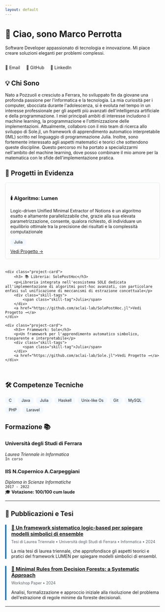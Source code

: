 ```yaml
---
layout: default
---
```


<style>
.wrapper { max-width: 960px; }
section { text-align: justify; }
.social-links { display: flex; gap: 20px; margin: 30px 0; }
.social-links a { text-decoration: none; }
.project-grid { display: grid; grid-template-columns: repeat(auto-fit, minmax(250px, 1fr)); gap: 20px; }
.project-card { 
    border: 1px solid #e1e4e8;
    border-radius: 6px;
    padding: 16px;
    transition: transform 0.2s;
}
.project-card:hover { 
    transform: translateY(-4px);
    box-shadow: 0 4px 12px rgba(0,0,0,0.1);
}
.skill-tags {
    display: flex;
    flex-wrap: wrap;
    gap: 8px;
    margin: 10px 0;
}
.skill-tag {
    background: #f1f8ff;
    border-radius: 12px;
    padding: 4px 12px;
    font-size: 0.9em;
}
.publication-item {
    border-left: 4px solid #0366d6;
    padding-left: 16px;
    margin: 20px 0;
}
.publication-item h3 {
    margin-bottom: 8px;
    color: #0366d6;
}
.publication-meta {
    color: #586069;
    font-size: 0.9em;
    margin-bottom: 10px;
}
</style>

# 👋 Ciao, sono Marco Perrotta

<div class="lead">
    Software Developer appassionato di tecnologia e innovazione. Mi piace creare soluzioni eleganti per problemi complessi.
</div>

<div class="social-links">
    <a href="mailto:perrottamarco2011@gmail.com">📧 Email</a>
    <a href="https://github.com/Perro2110">🐙 GitHub</a>
    <a href="https://linkedin.com/in/marco-perrotta-b159b6244">💼 LinkedIn</a>
</div>

## 💡 Chi Sono

Nato a Pozzuoli e cresciuto a Ferrara, ho sviluppato fin da giovane una profonda passione per l'informatica e la tecnologia. La mia curiosità per i computer, sbocciata durante l'adolescenza, si è evoluta nel tempo in un interesse professionale per gli aspetti più avanzati dell'intelligenza artificiale e della programmazione.
I miei principali ambiti di interesse includono il machine learning, la programmazione e l'ottimizzazione delle implementazioni. Attualmente, collaboro con il mio team di ricerca allo sviluppo di Sole.jl, un framework di apprendimento automatico interpretabile (IML) scritto nel linguaggio di programmazione Julia. Inoltre, sono fortemente interessato agli aspetti matematici e teorici che sottendono queste discipline. Questo percorso mi ha portato a specializzarmi nell'ambito del machine learning, dove posso combinare il mio amore per la matematica con le sfide dell'implementazione pratica.

## 🚀 Progetti in Evidenza

<div class="project-grid">
    <div class="project-card">
        <h3>🕯️ Algoritmo: Lumen</h3>
        <p>Logic-driven Unified Minimal Extractor of Notions è un algoritmo esatto e altamente parallelizzabile che, grazie alla sua elevata parametrizzazione, consente, qualora richiesto, di individuare un equilibrio ottimale tra la precisione dei risultati e la complessità computazionale</p>
        <div class="skill-tags">
            <span class="skill-tag">Julia</span>
        </div>
        <a href="https://github.com/aclai-lab/SolePostHoc.jl">Vedi Progetto →</a>
    </div>

    <div class="project-card">
        <h3> 📚 Libreria: SolePostHoc</h3>
        <p>Libreria integrata nell'ecosistema SOLE dedicata all'implementazione di algoritmi post-hoc avanzati, con particolare enfasi sul unificazione di meccanismi di estrazione concettuale</p>
        <div class="skill-tags">
            <span class="skill-tag">Julia</span>
        </div>
        <a href="https://github.com/aclai-lab/SolePostHoc.jl">Vedi Progetto →</a>
    </div>
    
    <div class="project-card">
        <h3>☀️ Framework: Sole</h3>
        <p>Un framework per l'apprendimento automatico simbolico, trasparente e interpretabile</p>
        <div class="skill-tags">
            <span class="skill-tag">Julia</span>
        </div>
        <a href="https://github.com/aclai-lab/Sole.jl">Vedi Progetto →</a>
    </div>
</div>

<br>


## 🛠 Competenze Tecniche

<div class="skill-tags">
    <span class="skill-tag">C</span>
    <span class="skill-tag">Java</span>
    <span class="skill-tag">Julia</span>
    <span class="skill-tag">Haskell</span>
    <span class="skill-tag">Unix-like Os</span>
    <span class="skill-tag">Git</span>
    <span class="skill-tag">MySQL</span>
     <span class="skill-tag">PHP</span>
    <span class="skill-tag">Laravel</span>
</div>

## Formazione 📚

### Università degli Studi di Ferrara
*Laurea Triennale in Informatica*  
`In corso`

### IIS N.Copernico A.Carpeggiani
*Diploma in Scienze Informatiche*  
`2017 - 2022`  
🎓 **Votazione: 100/100 cum laude**

---

## 📝 Pubblicazioni e Tesi

<div class="publication-item">
    <h3><a href="./tesi.pdf" target="_blank">📗 Un framework sistematico logic-based per spiegare modelli simbolici di ensemble</a></h3>
    <div class="publication-meta">
        Tesi di Laurea Triennale • Università degli Studi di Ferrara • Informatica • 2024
    </div>
    <p>La mia tesi di laurea triennale, che approfondisce gli aspetti teorici e pratici del framework LUMEN per spiegare modelli simbolici di ensembl.</p>
</div>

<div class="publication-item">
    <h3><a href="https://overlay.uniud.it/workshop/2024/papers/paper14.pdf" target="_blank">📑 Minimal Rules from Decision Forests: a Systematic Approach</a></h3>
    <div class="publication-meta">
        Workshop Paper • 2024
    </div>
    <p>Analisi, formalizzazione e approccio iniziale alla risoluzione del problema dell'estrazione di regole minime da foreste decisionali.</p>
</div>

---
